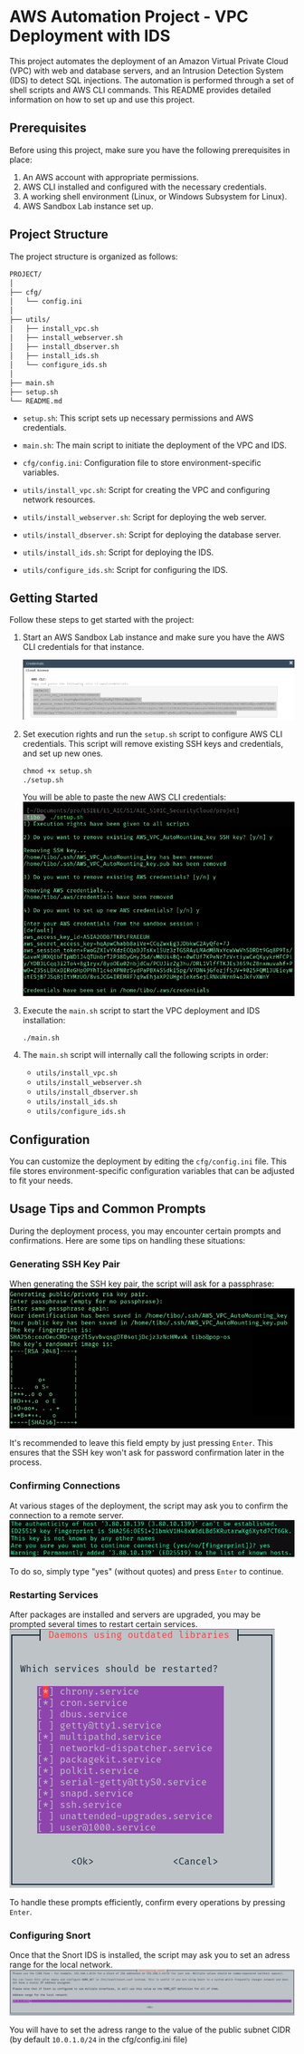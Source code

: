 # AWS Automation Project - VPC Deployment with IDS

This project automates the deployment of an Amazon Virtual Private Cloud (VPC) with web and database servers, and an Intrusion Detection System (IDS) to detect SQL injections. The automation is performed through a set of shell scripts and AWS CLI commands. This README provides detailed information on how to set up and use this project.

## Prerequisites

Before using this project, make sure you have the following prerequisites in place:

1. An AWS account with appropriate permissions.
2. AWS CLI installed and configured with the necessary credentials.
3. A working shell environment (Linux, or Windows Subsystem for Linux).
4. AWS Sandbox Lab instance set up.

## Project Structure

The project structure is organized as follows:

```
PROJECT/
│ 
├── cfg/
│   └── config.ini
│ 
├── utils/
│   ├── install_vpc.sh
│   ├── install_webserver.sh
│   ├── install_dbserver.sh
│   ├── install_ids.sh
│   └── configure_ids.sh
│
├── main.sh
├── setup.sh
└── README.md
```

- `setup.sh`: This script sets up necessary permissions and AWS credentials.

- `main.sh`: The main script to initiate the deployment of the VPC and IDS.

- `cfg/config.ini`: Configuration file to store environment-specific variables.

- `utils/install_vpc.sh`: Script for creating the VPC and configuring network resources.

- `utils/install_webserver.sh`: Script for deploying the web server.

- `utils/install_dbserver.sh`: Script for deploying the database server.

- `utils/install_ids.sh`: Script for deploying the IDS.

- `utils/configure_ids.sh`: Script for configuring the IDS.

## Getting Started

Follow these steps to get started with the project:

1. Start an AWS Sandbox Lab instance and make sure you have the AWS CLI credentials for that instance.

   ![AWS CLI credentials](images/AWS_CLI_credentials.png)

2. Set execution rights and run the `setup.sh` script to configure AWS CLI credentials. This script will remove existing SSH keys and credentials, and set up new ones. 

   ```
   chmod +x setup.sh
   ./setup.sh
   ```

   You will be able to paste the new AWS CLI credentials:
   ![Configure AWS CLI credentials](images/setup_sh.png)

3. Execute the `main.sh` script to start the VPC deployment and IDS installation:

   ```
   ./main.sh
   ```

4. The `main.sh` script will internally call the following scripts in order:
   - `utils/install_vpc.sh`
   - `utils/install_webserver.sh`
   - `utils/install_dbserver.sh`
   - `utils/install_ids.sh`
   - `utils/configure_ids.sh`   


## Configuration

You can customize the deployment by editing the `cfg/config.ini` file. 
This file stores environment-specific configuration variables that can be adjusted to fit your needs.

## Usage Tips and Common Prompts

During the deployment process, you may encounter certain prompts and confirmations. Here are some tips on handling these situations:

### Generating SSH Key Pair

When generating the SSH key pair, the script will ask for a passphrase:
![SSH key pair generation](images/ssh_empty_passphrase.png)

It's recommended to leave this field empty by just pressing `Enter`. 
This ensures that the SSH key won't ask for password confirmation later in the process.

### Confirming Connections

At various stages of the deployment, the script may ask you to confirm the connection to a remote server.
![Confirming connections](images/confirm_connections.png)

To do so, simply type "yes" (without quotes) and press `Enter` to continue.

### Restarting Services

After packages are installed and servers are upgraded, you may be prompted several times to restart certain services. 
![Restart of servers' services](images/service_restart.png)

To handle these prompts efficiently, confirm every operations by pressing `Enter`.

### Configuring Snort

Once that the Snort IDS is installed, the script may ask you to set an adress range for the local network.
![Snort configuration](images/snort_config.png)

You will have to set the adress range to the value of the public subnet CIDR (by default `10.0.1.0/24` in the cfg/config.ini file) 